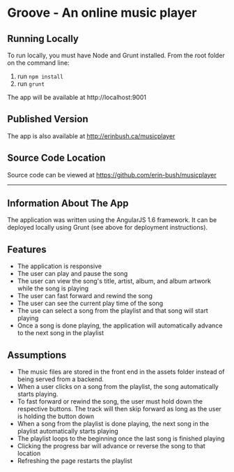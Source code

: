 # Groove - An online music player

## Running Locally
To run locally, you must have Node and Grunt installed. From the root folder on the command line:
1. run `npm install`
2. run `grunt`

The app will be available at http://localhost:9001

## Published Version
The app is also available at http://erinbush.ca/musicplayer

## Source Code Location
Source code can be viewed at https://github.com/erin-bush/musicplayer

---

## Information About The App
The application was written using the AngularJS 1.6 framework.  It can be deployed locally using Grunt (see above for deployment instructions).

## Features
* The application is responsive
* The user can play and pause the song
* The user can view the song's title, artist, album, and album artwork while the song is playing
* The user can fast forward and rewind the song
* The user can see the current play time of the song
* The use can select a song from the playlist and that song will start playing
* Once a song is done playing, the application will automatically advance to the next song in the playlist

## Assumptions
* The music files are stored in the front end in the assets folder instead of being served from a backend.
* When a user clicks on a song from the playlist, the song automatically starts playing.
* To fast forward or rewind the song, the user must hold down the respective buttons.  The track will then skip forward as long as the user is holding the button down
* When a song from the playlist is done playing, the next song in the playlist automatically starts playing
* The playlist loops to the beginning once the last song is finished playing
* Clicking the progress bar will advance or reverse the song to that location
* Refreshing the page restarts the playlist
